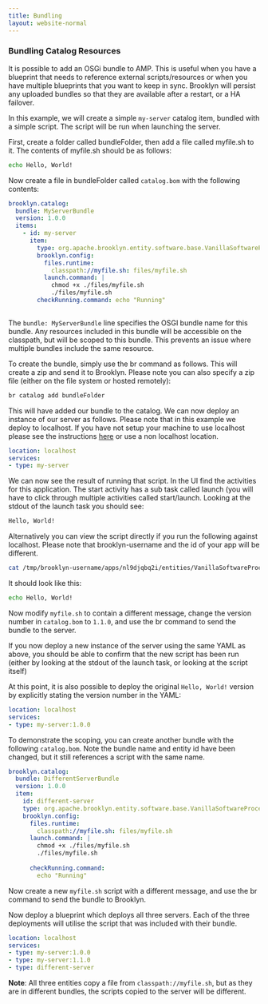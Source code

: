 ```yaml
---
title: Bundling
layout: website-normal
---
```


### Bundling Catalog Resources

It is possible to add an OSGi bundle to AMP. This is useful when you have a blueprint that needs to reference external scripts/resources or when you have multiple blueprints that you want to keep in sync. Brooklyn will persist any uploaded bundles so that they are available after a restart, or a HA failover.

In this example, we will create a simple `my-server` catalog item, bundled with a simple script. The script will be run when launching the server.

First, create a folder called bundleFolder, then add a file called myfile.sh to it. 
The contents of myfile.sh should be as follows:

~~~ bash
echo Hello, World!
~~~

Now create a file in bundleFolder called `catalog.bom` with the following contents:

~~~ yaml
brooklyn.catalog:
  bundle: MyServerBundle
  version: 1.0.0
  items:  
    - id: my-server
      item: 
        type: org.apache.brooklyn.entity.software.base.VanillaSoftwareProcess
        brooklyn.config:
          files.runtime:
            classpath://myfile.sh: files/myfile.sh
          launch.command: |
            chmod +x ./files/myfile.sh
            ./files/myfile.sh        
        checkRunning.command: echo "Running"  
        
~~~

The `bundle: MyServerBundle` line specifies the OSGI bundle name for this bundle. Any resources included
in this bundle will be accessible on the classpath, but will be scoped to this bundle. This prevents an
issue where multiple bundles include the same resource.

To create the bundle, simply use the br command as follows. This will create a zip and send it to Brooklyn. Please note you can also specify a zip file (either on the file system or hosted remotely):

~~~ bash
br catalog add bundleFolder
~~~

This will have added our bundle to the catalog. We can now deploy an instance of our server as follows. Please note that in this example we deploy to localhost. If you have not setup your machine to use localhost please see the instructions [here](../../locations#localhost-setup) or use a non localhost location. 

~~~ yaml
location: localhost
services:
- type: my-server
~~~

We can now see the result of running that script. In the UI find the activities for this application. The start activity has a sub task called launch (you will have to click through multiple activities called start/launch. Looking at the stdout of the launch task you should see:

~~~ bash  
Hello, World!
~~~

Alternatively you can view the script directly if you run the following against localhost. Please note that brooklyn-username and the id of your app will be different.

~~~ bash
cat /tmp/brooklyn-username/apps/nl9djqbq2i/entities/VanillaSoftwareProcess_g52gahfxnt/files/myfile.sh
~~~

It should look like this:

~~~ bash
echo Hello, World!
~~~

Now modify `myfile.sh` to contain a different message, change the version number in `catalog.bom` to
`1.1.0`, and use the br command to send the bundle to the server.

If you now deploy a new instance of the server using the same YAML as above, you should be
able to confirm that the new script has been run (either by looking at the stdout of the launch task, or looking at the script itself)

At this point, it is also possible to deploy the original `Hello, World!` version by explicitly stating
the version number in the YAML:

~~~ yaml
location: localhost
services:
- type: my-server:1.0.0
~~~

To demonstrate the scoping, you can create another bundle with the following `catalog.bom`. Note the
bundle name and entity id have been changed, but it still references a script with the same name.

~~~ yaml
brooklyn.catalog:
  bundle: DifferentServerBundle
  version: 1.0.0
  item:  
    id: different-server
    type: org.apache.brooklyn.entity.software.base.VanillaSoftwareProcess
    brooklyn.config:
      files.runtime:
        classpath://myfile.sh: files/myfile.sh
      launch.command: |
        chmod +x ./files/myfile.sh
        ./files/myfile.sh
        
      checkRunning.command:
        echo "Running"  
~~~

Now create a new `myfile.sh` script with a different message, and use the br command to send the bundle to Brooklyn.

Now deploy a blueprint which deploys all three servers. Each of the three deployments will utilise the script that was included with their bundle.

~~~ yaml
location: localhost
services:
- type: my-server:1.0.0
- type: my-server:1.1.0
- type: different-server
~~~

**Note**: All three entities copy a file from `classpath://myfile.sh`, but as they are in different bundles, the scripts copied to the server will be different.
